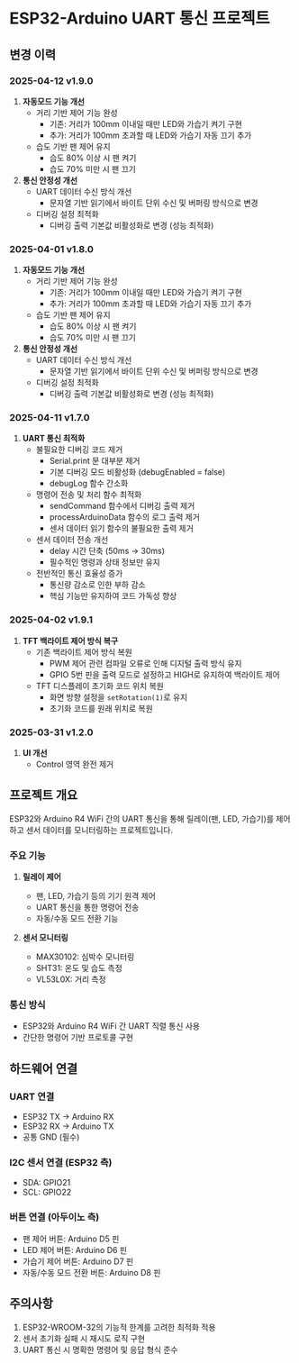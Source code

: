 # ESP32-Arduino UART 통신 프로젝트

## 변경 이력

### 2025-04-12 v1.9.0
1. **자동모드 기능 개선**
   - 거리 기반 제어 기능 완성
     - 기존: 거리가 100mm 이내일 때만 LED와 가습기 켜기 구현
     - 추가: 거리가 100mm 초과할 때 LED와 가습기 자동 끄기 추가
   - 습도 기반 팬 제어 유지
     - 습도 80% 이상 시 팬 켜기
     - 습도 70% 미만 시 팬 끄기
2. **통신 안정성 개선**
   - UART 데이터 수신 방식 개선
     - 문자열 기반 읽기에서 바이트 단위 수신 및 버퍼링 방식으로 변경
   - 디버깅 설정 최적화
     - 디버깅 출력 기본값 비활성화로 변경 (성능 최적화)

### 2025-04-01 v1.8.0
1. **자동모드 기능 개선**
   - 거리 기반 제어 기능 완성
     - 기존: 거리가 100mm 이내일 때만 LED와 가습기 켜기 구현
     - 추가: 거리가 100mm 초과할 때 LED와 가습기 자동 끄기 추가
   - 습도 기반 팬 제어 유지
     - 습도 80% 이상 시 팬 켜기
     - 습도 70% 미만 시 팬 끄기
2. **통신 안정성 개선**
   - UART 데이터 수신 방식 개선
     - 문자열 기반 읽기에서 바이트 단위 수신 및 버퍼링 방식으로 변경
   - 디버깅 설정 최적화
     - 디버깅 출력 기본값 비활성화로 변경 (성능 최적화)

### 2025-04-11 v1.7.0
1. **UART 통신 최적화**
   - 불필요한 디버깅 코드 제거
     - Serial.print 문 대부분 제거
     - 기본 디버깅 모드 비활성화 (debugEnabled = false)
     - debugLog 함수 간소화
   - 명령어 전송 및 처리 함수 최적화
     - sendCommand 함수에서 디버깅 출력 제거
     - processArduinoData 함수의 로그 출력 제거
     - 센서 데이터 읽기 함수의 불필요한 출력 제거
   - 센서 데이터 전송 개선
     - delay 시간 단축 (50ms → 30ms)
     - 필수적인 명령과 상태 정보만 유지
   - 전반적인 통신 효율성 증가
     - 통신량 감소로 인한 부하 감소
     - 핵심 기능만 유지하여 코드 가독성 향상

### 2025-04-02 v1.9.1
1. **TFT 백라이트 제어 방식 복구**
   - 기존 백라이트 제어 방식 복원
     - PWM 제어 관련 컴파일 오류로 인해 디지털 출력 방식 유지
     - GPIO 5번 핀을 출력 모드로 설정하고 HIGH로 유지하여 백라이트 제어
   - TFT 디스플레이 초기화 코드 위치 복원
     - 화면 방향 설정을 `setRotation(1)`로 유지
     - 초기화 코드를 원래 위치로 복원

### 2025-03-31 v1.2.0
1. **UI 개선**
   - Control 영역 완전 제거

## 프로젝트 개요
ESP32와 Arduino R4 WiFi 간의 UART 통신을 통해 릴레이(팬, LED, 가습기)를 제어하고 센서 데이터를 모니터링하는 프로젝트입니다.

### 주요 기능
1. **릴레이 제어**
   - 팬, LED, 가습기 등의 기기 원격 제어
   - UART 통신을 통한 명령어 전송
   - 자동/수동 모드 전환 기능

2. **센서 모니터링**
   - MAX30102: 심박수 모니터링
   - SHT31: 온도 및 습도 측정
   - VL53L0X: 거리 측정

### 통신 방식
- ESP32와 Arduino R4 WiFi 간 UART 직렬 통신 사용
- 간단한 명령어 기반 프로토콜 구현

## 하드웨어 연결
### UART 연결
- ESP32 TX → Arduino RX
- ESP32 RX → Arduino TX
- 공통 GND (필수)

### I2C 센서 연결 (ESP32 측)
- SDA: GPIO21
- SCL: GPIO22

### 버튼 연결 (아두이노 측)
- 팬 제어 버튼: Arduino D5 핀
- LED 제어 버튼: Arduino D6 핀
- 가습기 제어 버튼: Arduino D7 핀
- 자동/수동 모드 전환 버튼: Arduino D8 핀

## 주의사항
1. ESP32-WROOM-32의 기능적 한계를 고려한 최적화 적용
2. 센서 초기화 실패 시 재시도 로직 구현
3. UART 통신 시 명확한 명령어 및 응답 형식 준수
